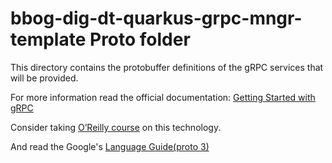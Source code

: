 # bbog-dig-dt-quarkus-grpc-mngr-template Proto folder

This directory contains the protobuffer definitions of the gRPC services that will be provided.

For more information read the official documentation:
[Getting Started with gRPC](https://es.quarkus.io/guides/grpc-getting-started.html)

Consider taking [O’Reilly course](https://www.oreilly.com/videos/complete-introduction-to/9781789349344/) on this technology.

And read the Google's [Language Guide(proto 3)](https://developers.google.com/protocol-buffers/docs/proto3#simple)
